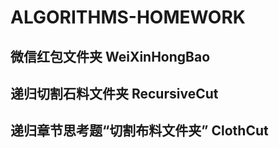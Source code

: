 # ALGORITHMS-HOMEWORK

## 微信红包文件夹 WeiXinHongBao

## 递归切割石料文件夹 RecursiveCut

## 递归章节思考题“切割布料文件夹” ClothCut

